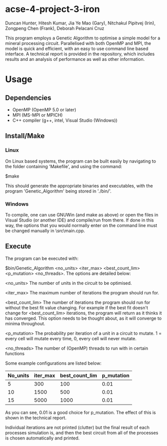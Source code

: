 # acse-4-project-3-iron

Duncan Hunter, Hitesh Kumar, Jia Ye Mao (Gary), Nitchakul Pipitvej (Irin), Zongpeng Chen (Frank), Deborah Pelacani Cruz

This program employs a Genetic Algorithm to optimise a simple model for a mineral processing circuit. Parallelised with both OpenMP and MPI, the model is quick and efficient, with an easy to use command line based interface. A technical report is provided in the repository, which includes results and an analysis of performance as well as other information.

# Usage
## Dependencies
 - OpenMP (OpenMP 5.0 or later)
 - MPI (MS-MPI or MPICH)
 - C++ compiler (g++, intel, Visual Studio (Windows))
## Install/Make
### Linux
On Linux based systems, the program can be built easily by navigating to the folder containing 'Makefile', and using the command:

$make

This should generate the appropriate binaries and executables, with the program 'Genetic_Algorithm' being stored in './bin/'.

### Windows
To compile, one can use GNUWin (and make as above) or open the files in Visual Studio (or another IDE) and compile/run from there. If done in this way, the options that you would normally enter on the command line must be changed manually in \src\main.cpp.

## Execute

The program can be executed with:

$bin/Genetic_Algorithm <no_units> <iter_max> <best_count_lim> <p_mutation> <no_threads>. The options are detailed below:

 <no_units> The number of units in the circuit to be optimised.

 <iter_max> The maximum number of iterations the program should run for.
 
 <best_count_lim> The number of iterations the program should run for without the best fit value changing. For example if the best fit doesn't change for <best_count_lim> iterations, the program will return as it thinks it has converged. This option needs to be thought about, as it will converge to minima throughout.
 
 <p_mutation> The probability per iteration of a unit in a circuit to mutate. 1 = every cell will mutate every time, 0, every cell will never mutate.
 
 <no_threads> The number of (OpenMP) threads to run with in certain functions

Some example configurations are listed below:

 No_units | iter_max | best_count_lim | p_mutation
 --- | --- | --- | ---
 5 | 300 | 100 | 0.01
 10 | 1500 | 500 | 0.01
 15 | 5000 | 1000 | 0.01

As you can see, 0.01 is a good choice for p_mutation. The effect of this is shown in the technical report.

Individual iterations are not printed (clutter) but the final result of each processes simulation is, and then the best circuit from all of the processes is chosen automatically and printed. 


